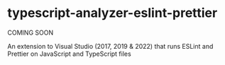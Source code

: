 # typescript-analyzer-eslint-prettier
COMING SOON

An extension to Visual Studio (2017, 2019 &amp; 2022) that runs ESLint and Prettier on JavaScript and TypeScript files
